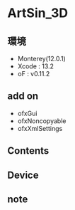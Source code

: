 # ArtSin_3D #

## 環境 ##
*	Monterey(12.0.1)
*	Xcode : 13.2
*	oF : v0.11.2

## add on ##
*	ofxGui  
*	ofxNoncopyable  
*	ofxXmlSettings  


## Contents ##

## Device ##


## note ##







